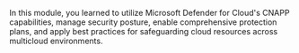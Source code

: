 In this module, you learned to utilize Microsoft Defender for Cloud's CNAPP capabilities, manage security posture, enable comprehensive protection plans, and apply best practices for safeguarding cloud resources across multicloud environments.
